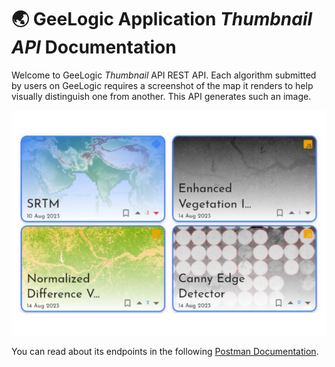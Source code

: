 # 🌏 GeeLogic Application __*Thumbnail API*__ Documentation

Welcome to GeeLogic _Thumbnail_ API REST API. Each algorithm submitted by users on GeeLogic requires a screenshot of the map it renders to help visually distinguish one from another. This API generates such an image.

<p align="center">
  <img src="./_images/thumbnails.png" title="Thumbnail Examples">
</p>

You can read about its endpoints in the following [Postman Documentation](https://documenter.getpostman.com/view/25451165/2s9YC1WtuM).
